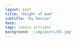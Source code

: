 ```yaml
---
layout: post
title: "Knight of Gum"
subtitle: "by Ranina"
date: 
tags: ranina artisant
background: '/img/posts/01.jpg'
---
```

